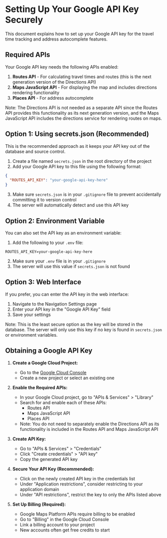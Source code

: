 # Setting Up Your Google API Key Securely

This document explains how to set up your Google API key for the travel time tracking and address autocomplete features.

## Required APIs

Your Google API key needs the following APIs enabled:

1. **Routes API** - For calculating travel times and routes (this is the next generation version of the Directions API)
2. **Maps JavaScript API** - For displaying the map and includes directions rendering functionality
3. **Places API** - For address autocomplete

Note: The Directions API is not needed as a separate API since the Routes API provides this functionality as its next generation version, and the Maps JavaScript API includes the directions service for rendering routes on maps.

## Option 1: Using secrets.json (Recommended)

This is the recommended approach as it keeps your API key out of the database and source control.

1. Create a file named `secrets.json` in the root directory of the project
2. Add your Google API key to this file using the following format:

```json
{
  "ROUTES_API_KEY": "your-google-api-key-here"
}
```

3. Make sure `secrets.json` is in your `.gitignore` file to prevent accidentally committing it to version control
4. The server will automatically detect and use this API key

## Option 2: Environment Variable

You can also set the API key as an environment variable:

1. Add the following to your `.env` file:

```
ROUTES_API_KEY=your-google-api-key-here
```

2. Make sure your `.env` file is in your `.gitignore`
3. The server will use this value if `secrets.json` is not found

## Option 3: Web Interface

If you prefer, you can enter the API key in the web interface:

1. Navigate to the Navigation Settings page
2. Enter your API key in the "Google API Key" field
3. Save your settings

Note: This is the least secure option as the key will be stored in the database. The server will only use this key if no key is found in `secrets.json` or environment variables.

## Obtaining a Google API Key

1. **Create a Google Cloud Project:**
   - Go to the [Google Cloud Console](https://console.cloud.google.com/)
   - Create a new project or select an existing one

2. **Enable the Required APIs:**
   - In your Google Cloud project, go to "APIs & Services" > "Library"
   - Search for and enable each of these APIs:
     - Routes API
     - Maps JavaScript API
     - Places API
   - Note: You do not need to separately enable the Directions API as its functionality is included in the Routes API and Maps JavaScript API

3. **Create API Key:**
   - Go to "APIs & Services" > "Credentials"
   - Click "Create credentials" > "API key"
   - Copy the generated API key

4. **Secure Your API Key (Recommended):**
   - Click on the newly created API key in the credentials list
   - Under "Application restrictions", consider restricting to your application domain
   - Under "API restrictions", restrict the key to only the APIs listed above

5. **Set Up Billing (Required):**
   - Google Maps Platform APIs require billing to be enabled
   - Go to "Billing" in the Google Cloud Console
   - Link a billing account to your project
   - New accounts often get free credits to start 
